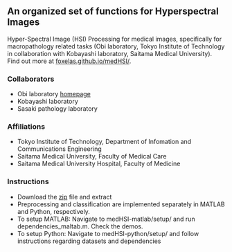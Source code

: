 ## An organized set of functions for Hyperspectral Images

Hyper-Spectral Image (HSI) Processing for medical images, specifically for macropathology related tasks (Obi laboratory, Tokyo Institute of Technology in collaboration with Kobayashi laboratory, Saitama Medical University). Find out more at [foxelas.github.io/medHSI/](https://foxelas.github.io/medHSI/).

### Collaborators

- Obi laboratory [homepage](http://www-obi.isl.titech.ac.jp/)
- Kobayashi laboratory
- Sasaki pathology laboratory

### Affiliations

- Tokyo Institute of Technology, Department of Infomation and Communications Engineering
- Saitama Medical University, Faculty of Medical Care
- Saitama Medical University Hospital, Faculty of Medicine

### Instructions

- Download the [zip](https://github.com/foxelas/medHSI/archive/refs/heads/main.zip) file and extract
- Preprocessing and classification are implemented separately in MATLAB and Python, respectively.
- To setup MATLAB: Navigate to medHSI-matlab/setup/ and run dependencies_maltab.m. Check the demos.
- To setup Python: Navigate to medHSI-python/setup/ and follow instructions regarding datasets and dependencies

